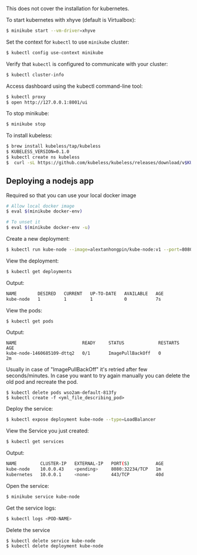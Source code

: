 This does not cover the installation for kubernetes. 

To start kubernetes with xhyve (default is Virtualbox):
```bash
$ minikube start --vm-driver=xhyve
```

Set the context for `kubectl` to use `minikube` cluster:
```bash
$ kubectl config use-context minikube
```

Verify that `kubectl` is configured to communicate with your cluster:

```bash
$ kubectl cluster-info
```

Access dashboard using the kubectl command-line tool:
```bash
$ kubectl proxy
$ open http://127.0.0.1:8001/ui
```

To stop minikube:

```bash
$ minikube stop
```

To install kubeless:

```bash
$ brew install kubeless/tap/kubeless
$ KUBELESS_VERSION=0.1.0
$ kubectl create ns kubeless
$  curl -sL https://github.com/kubeless/kubeless/releases/download/v$KUBELESS_VERSION/kubeless-v$KUBELESS_VERSION.yaml | kubectl create -f -
```

## Deploying a nodejs app

Required so that you can use your local docker image
```bash
# Allow local docker image
$ eval $(minikube docker-env)

# To unset it
$ eval $(minikube docker-env -u)
```

Create a new deployment:

```bash
$ kubectl run kube-node --image=alextanhongpin/kube-node:v1 --port=8080
```

View the deployment:

```bash
$ kubectl get deployments
```

Output:

```bash
NAME        DESIRED   CURRENT   UP-TO-DATE   AVAILABLE   AGE
kube-node   1         1         1            0           7s
```

View the pods:

```bash
$ kubectl get pods
```

Output:
```
NAME                         READY     STATUS             RESTARTS   AGE
kube-node-1460685109-dttq2   0/1       ImagePullBackOff   0          2m
```

Usually in case of "ImagePullBackOff" it's retried after few seconds/minutes. In case you want to try again manually you can delete the old pod and recreate the pod.
```
$ kubectl delete pods wso2am-default-813fy
$ kubectl create -f <yml_file_describing_pod>
```

Deploy the service:

```bash
$ kubectl expose deployment kube-node --type=LoadBalancer
```

View the Service you just created:

```bash
$ kubectl get services
```

Output:
```bash
NAME         CLUSTER-IP   EXTERNAL-IP   PORT(S)          AGE
kube-node    10.0.0.43    <pending>     8080:32234/TCP   1m
kubernetes   10.0.0.1     <none>        443/TCP          40d
```

Open the service:

```bash
$ minikube service kube-node
```

Get the service logs:
```bash
$ kubectl logs <POD-NAME>
```

Delete the service

```bash
$ kubectl delete service kube-node
$ kubectl delete deployment kube-node
```